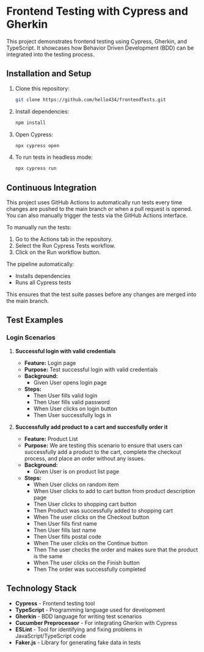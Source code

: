 # Frontend Testing with Cypress and Gherkin

This project demonstrates frontend testing using Cypress, Gherkin, and TypeScript. It showcases how Behavior Driven Development (BDD) can be integrated into the testing process.
## Installation and Setup

1. Clone this repository:
    ```bash
    git clone https://github.com/hello434/frontendTests.git
    ```
   
2. Install dependencies:
    ```bash
    npm install
    ```

3. Open Cypress:
    ```bash
    npx cypress open
    ```

4. To run tests in headless mode:
    ```bash
    npx cypress run
    ```

## Continuous Integration

This project uses GitHub Actions to automatically run tests every time changes are pushed to the main branch or when a pull request is opened. You can also manually trigger the tests via the GitHub Actions interface.

To manually run the tests:
1. Go to the Actions tab in the repository.
2. Select the Run Cypress Tests workflow.
3. Click on the Run workflow button.

The pipeline automatically:
- Installs dependencies
- Runs all Cypress tests

This ensures that the test suite passes before any changes are merged into the main branch.

## Test Examples

### Login Scenarios

1. **Successful login with valid credentials**
   - **Feature:** Login page
   - **Purpose:** Test successful login with valid credentials
   - **Background:**
     - Given User opens login page
   - **Steps:**
     - Then User fills valid login
     - Then User fills valid password
     - When User clicks on login button
     - Then User successfully logs in

2. **Successfully add product to a cart and succesfully order it**
   - **Feature:** Product List
   - **Purpose:** We are testing this scenario to ensure that users can successfully add a product to the cart, complete the checkout process, and place an order without any issues.
   - **Background:**
     - Given User is on product list page
   - **Steps:**
     - When User clicks on random item
     - When User clicks to add to cart button from product description page
     - Then User clicks to shopping cart button
     - Then Product was successfully added to shopping cart
     - When The user clicks on the Checkout button
     - Then User fills first name
     - Then User fills last name
     - Then User fills postal code
     - When The user clicks on the Continue button
     - Then The user checks the order and makes sure that the product is the same
     - When The user clicks on the Finish button
     - Then The order was successfully completed

## Technology Stack

- **Cypress** - Frontend testing tool
- **TypeScript** - Programming language used for development
- **Gherkin** - BDD language for writing test scenarios
- **Cucumber Preprocessor** - For integrating Gherkin with Cypress
- **ESLint** - Tool for identifying and fixing problems in JavaScript/TypeScript code
- **Faker.js** - Library for generating fake data in tests

